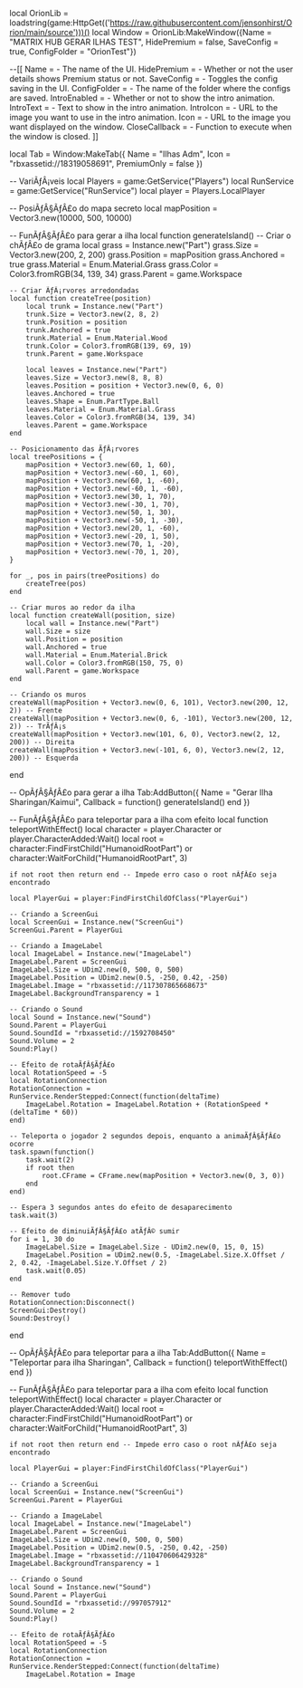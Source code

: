 local OrionLib = loadstring(game:HttpGet(('https://raw.githubusercontent.com/jensonhirst/Orion/main/source')))()
local Window = OrionLib:MakeWindow({Name = "MATRIX HUB GERAR ILHAS TEST", HidePremium = false, SaveConfig = true, ConfigFolder = "OrionTest"})

--[[
Name = <string> - The name of the UI.
HidePremium = <bool> - Whether or not the user details shows Premium status or not.
SaveConfig = <bool> - Toggles the config saving in the UI.
ConfigFolder = <string> - The name of the folder where the configs are saved.
IntroEnabled = <bool> - Whether or not to show the intro animation.
IntroText = <string> - Text to show in the intro animation.
IntroIcon = <string> - URL to the image you want to use in the intro animation.
Icon = <string> - URL to the image you want displayed on the window.
CloseCallback = <function> - Function to execute when the window is closed.
]]


local Tab = Window:MakeTab({
	Name = "Ilhas Adm",
	Icon = "rbxassetid://18319058691",
	PremiumOnly = false
})


-- VariÃƒÂ¡veis
local Players = game:GetService("Players")
local RunService = game:GetService("RunService")
local player = Players.LocalPlayer

-- PosiÃƒÂ§ÃƒÂ£o do mapa secreto
local mapPosition = Vector3.new(10000, 500, 10000)

-- FunÃƒÂ§ÃƒÂ£o para gerar a ilha
local function generateIsland()
    -- Criar o chÃƒÂ£o de grama
    local grass = Instance.new("Part")
    grass.Size = Vector3.new(200, 2, 200)
    grass.Position = mapPosition
    grass.Anchored = true
    grass.Material = Enum.Material.Grass
    grass.Color = Color3.fromRGB(34, 139, 34)
    grass.Parent = game.Workspace

    -- Criar ÃƒÂ¡rvores arredondadas
    local function createTree(position)
        local trunk = Instance.new("Part")
        trunk.Size = Vector3.new(2, 8, 2)
        trunk.Position = position
        trunk.Anchored = true
        trunk.Material = Enum.Material.Wood
        trunk.Color = Color3.fromRGB(139, 69, 19)
        trunk.Parent = game.Workspace

        local leaves = Instance.new("Part")
        leaves.Size = Vector3.new(8, 8, 8)
        leaves.Position = position + Vector3.new(0, 6, 0)
        leaves.Anchored = true
        leaves.Shape = Enum.PartType.Ball
        leaves.Material = Enum.Material.Grass
        leaves.Color = Color3.fromRGB(34, 139, 34)
        leaves.Parent = game.Workspace
    end

    -- Posicionamento das ÃƒÂ¡rvores
    local treePositions = {
        mapPosition + Vector3.new(60, 1, 60),
        mapPosition + Vector3.new(-60, 1, 60),
        mapPosition + Vector3.new(60, 1, -60),
        mapPosition + Vector3.new(-60, 1, -60),
        mapPosition + Vector3.new(30, 1, 70),
        mapPosition + Vector3.new(-30, 1, 70),
        mapPosition + Vector3.new(50, 1, 30),
        mapPosition + Vector3.new(-50, 1, -30),
        mapPosition + Vector3.new(20, 1, -60),
        mapPosition + Vector3.new(-20, 1, 50),
        mapPosition + Vector3.new(70, 1, -20),
        mapPosition + Vector3.new(-70, 1, 20),
    }

    for _, pos in pairs(treePositions) do
        createTree(pos)
    end

    -- Criar muros ao redor da ilha
    local function createWall(position, size)
        local wall = Instance.new("Part")
        wall.Size = size
        wall.Position = position
        wall.Anchored = true
        wall.Material = Enum.Material.Brick
        wall.Color = Color3.fromRGB(150, 75, 0)
        wall.Parent = game.Workspace
    end

    -- Criando os muros
    createWall(mapPosition + Vector3.new(0, 6, 101), Vector3.new(200, 12, 2)) -- Frente
    createWall(mapPosition + Vector3.new(0, 6, -101), Vector3.new(200, 12, 2)) -- TrÃƒÂ¡s
    createWall(mapPosition + Vector3.new(101, 6, 0), Vector3.new(2, 12, 200)) -- Direita
    createWall(mapPosition + Vector3.new(-101, 6, 0), Vector3.new(2, 12, 200)) -- Esquerda
end

-- OpÃƒÂ§ÃƒÂ£o para gerar a ilha
Tab:AddButton({
    Name = "Gerar Ilha Sharingan/Kaimui",
    Callback = function()
        generateIsland()
    end
})

-- FunÃƒÂ§ÃƒÂ£o para teleportar para a ilha com efeito
local function teleportWithEffect()
    local character = player.Character or player.CharacterAdded:Wait()
    local root = character:FindFirstChild("HumanoidRootPart") or character:WaitForChild("HumanoidRootPart", 3)

    if not root then return end -- Impede erro caso o root nÃƒÂ£o seja encontrado

    local PlayerGui = player:FindFirstChildOfClass("PlayerGui")

    -- Criando a ScreenGui
    local ScreenGui = Instance.new("ScreenGui")
    ScreenGui.Parent = PlayerGui

    -- Criando a ImageLabel
    local ImageLabel = Instance.new("ImageLabel")
    ImageLabel.Parent = ScreenGui
    ImageLabel.Size = UDim2.new(0, 500, 0, 500)
    ImageLabel.Position = UDim2.new(0.5, -250, 0.42, -250)
    ImageLabel.Image = "rbxassetid://117307865668673"
    ImageLabel.BackgroundTransparency = 1

    -- Criando o Sound
    local Sound = Instance.new("Sound")
    Sound.Parent = PlayerGui
    Sound.SoundId = "rbxassetid://1592708450"
    Sound.Volume = 2
    Sound:Play()

    -- Efeito de rotaÃƒÂ§ÃƒÂ£o
    local RotationSpeed = -5
    local RotationConnection
    RotationConnection = RunService.RenderStepped:Connect(function(deltaTime)
        ImageLabel.Rotation = ImageLabel.Rotation + (RotationSpeed * (deltaTime * 60))
    end)

    -- Teleporta o jogador 2 segundos depois, enquanto a animaÃƒÂ§ÃƒÂ£o ocorre
    task.spawn(function()
        task.wait(2)
        if root then
            root.CFrame = CFrame.new(mapPosition + Vector3.new(0, 3, 0))
        end
    end)

    -- Espera 3 segundos antes do efeito de desaparecimento
    task.wait(3)

    -- Efeito de diminuiÃƒÂ§ÃƒÂ£o atÃƒÂ© sumir
    for i = 1, 30 do
        ImageLabel.Size = ImageLabel.Size - UDim2.new(0, 15, 0, 15)
        ImageLabel.Position = UDim2.new(0.5, -ImageLabel.Size.X.Offset / 2, 0.42, -ImageLabel.Size.Y.Offset / 2)
        task.wait(0.05)
    end

    -- Remover tudo
    RotationConnection:Disconnect()
    ScreenGui:Destroy()
    Sound:Destroy()
end

-- OpÃƒÂ§ÃƒÂ£o para teleportar para a ilha
Tab:AddButton({
    Name = "Teleportar para ilha Sharingan",
    Callback = function()
        teleportWithEffect()
    end
})


-- FunÃƒÂ§ÃƒÂ£o para teleportar para a ilha com efeito
local function teleportWithEffect()
    local character = player.Character or player.CharacterAdded:Wait()
    local root = character:FindFirstChild("HumanoidRootPart") or character:WaitForChild("HumanoidRootPart", 3)

    if not root then return end -- Impede erro caso o root nÃƒÂ£o seja encontrado

    local PlayerGui = player:FindFirstChildOfClass("PlayerGui")

    -- Criando a ScreenGui
    local ScreenGui = Instance.new("ScreenGui")
    ScreenGui.Parent = PlayerGui

    -- Criando a ImageLabel
    local ImageLabel = Instance.new("ImageLabel")
    ImageLabel.Parent = ScreenGui
    ImageLabel.Size = UDim2.new(0, 500, 0, 500)
    ImageLabel.Position = UDim2.new(0.5, -250, 0.42, -250)
    ImageLabel.Image = "rbxassetid://110470606429328"
    ImageLabel.BackgroundTransparency = 1

    -- Criando o Sound
    local Sound = Instance.new("Sound")
    Sound.Parent = PlayerGui
    Sound.SoundId = "rbxassetid://997057912"
    Sound.Volume = 2
    Sound:Play()

    -- Efeito de rotaÃƒÂ§ÃƒÂ£o
    local RotationSpeed = -5
    local RotationConnection
    RotationConnection = RunService.RenderStepped:Connect(function(deltaTime)
        ImageLabel.Rotation = Image
